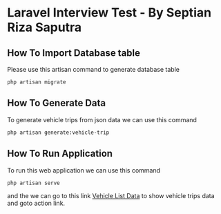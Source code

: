# Laravel Interview Test - By Septian Riza Saputra

## How To Import Database table
Please use this artisan command to generate database table
<pre><code>php artisan migrate</code></pre>

## How To Generate Data
To generate vehicle trips from json data we can use this command 
<pre><code>php artisan generate:vehicle-trip</code></pre>

## How To Run Application
To run this web application we can use this command
<pre><code>php artisan serve</code></pre>
and the we can go to this link
[Vehicle List Data](http://127.0.0.1:8000/) to show vehicle trips data and goto action link.
